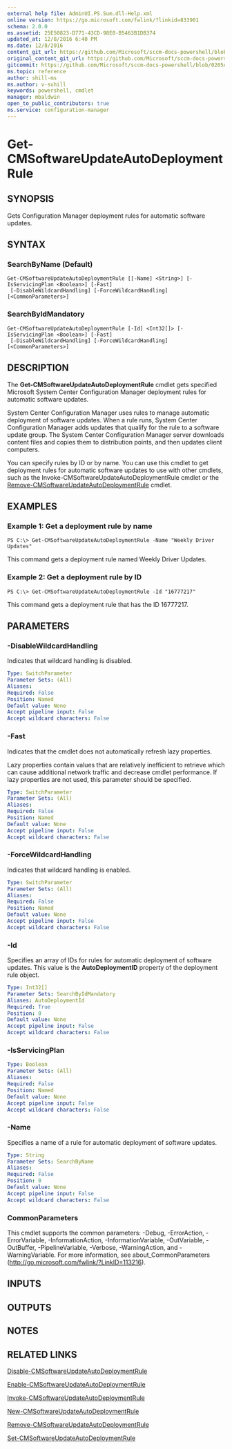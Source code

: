 ```yaml
---
external help file: AdminUI.PS.Sum.dll-Help.xml
online version: https://go.microsoft.com/fwlink/?linkid=833901
schema: 2.0.0
ms.assetid: 25E50823-D771-43CD-98E0-B5463B1DB374
updated_at: 12/8/2016 6:40 PM
ms.date: 12/8/2016
content_git_url: https://github.com/Microsoft/sccm-docs-powershell/blob/live/sccm-cmdlets/ConfigurationManager/vlatest/Get-CMSoftwareUpdateAutoDeploymentRule.md
original_content_git_url: https://github.com/Microsoft/sccm-docs-powershell/blob/live/sccm-cmdlets/ConfigurationManager/vlatest/Get-CMSoftwareUpdateAutoDeploymentRule.md
gitcommit: https://github.com/Microsoft/sccm-docs-powershell/blob/0205e569abecf1b4e1b2b342947b87a3691b29a5/sccm-cmdlets/ConfigurationManager/vlatest/Get-CMSoftwareUpdateAutoDeploymentRule.md
ms.topic: reference
author: shill-ms
ms.author: v-suhill
keywords: powershell, cmdlet
manager: mbaldwin
open_to_public_contributors: true
ms.service: configuration-manager
---
```


# Get-CMSoftwareUpdateAutoDeploymentRule

## SYNOPSIS
Gets Configuration Manager deployment rules for automatic software updates.

## SYNTAX

### SearchByName (Default)
```
Get-CMSoftwareUpdateAutoDeploymentRule [[-Name] <String>] [-IsServicingPlan <Boolean>] [-Fast]
 [-DisableWildcardHandling] [-ForceWildcardHandling] [<CommonParameters>]
```

### SearchByIdMandatory
```
Get-CMSoftwareUpdateAutoDeploymentRule [-Id] <Int32[]> [-IsServicingPlan <Boolean>] [-Fast]
 [-DisableWildcardHandling] [-ForceWildcardHandling] [<CommonParameters>]
```

## DESCRIPTION
The **Get-CMSoftwareUpdateAutoDeploymentRule** cmdlet gets specified Microsoft System Center Configuration Manager deployment rules for automatic software updates.

System Center Configuration Manager uses rules to manage automatic deployment of software updates.
When a rule runs, System Center Configuration Manager adds updates that qualify for the rule to a software update group.
The System Center Configuration Manager server downloads content files and copies them to distribution points, and then updates client computers.

You can specify rules by ID or by name.
You can use this cmdlet to get deployment rules for automatic software updates to use with other cmdlets, such as the Invoke-CMSoftwareUpdateAutoDeploymentRule cmdlet or the [Remove-CMSoftwareUpdateAutoDeploymentRule](./Remove-CMSoftwareUpdateAutoDeploymentRule.md) cmdlet.

## EXAMPLES

### Example 1: Get a deployment rule by name
```
PS C:\> Get-CMSoftwareUpdateAutoDeploymentRule -Name "Weekly Driver Updates"
```

This command gets a deployment rule named Weekly Driver Updates.

### Example 2: Get a deployment rule by ID
```
PS C:\> Get-CMSoftwareUpdateAutoDeploymentRule -Id "16777217"
```

This command gets a deployment rule that has the ID 16777217.

## PARAMETERS

### -DisableWildcardHandling
Indicates that wildcard handling is disabled.

```yaml
Type: SwitchParameter
Parameter Sets: (All)
Aliases: 
Required: False
Position: Named
Default value: None
Accept pipeline input: False
Accept wildcard characters: False
```

### -Fast
Indicates that the cmdlet does not automatically refresh lazy properties.

Lazy properties contain values that are relatively inefficient to retrieve which can cause additional network traffic and decrease cmdlet performance.
If lazy properties are not used, this parameter should be specified.

```yaml
Type: SwitchParameter
Parameter Sets: (All)
Aliases: 
Required: False
Position: Named
Default value: None
Accept pipeline input: False
Accept wildcard characters: False
```

### -ForceWildcardHandling
Indicates that wildcard handling is enabled.

```yaml
Type: SwitchParameter
Parameter Sets: (All)
Aliases: 
Required: False
Position: Named
Default value: None
Accept pipeline input: False
Accept wildcard characters: False
```

### -Id
Specifies an array of IDs for rules for automatic deployment of software updates.
This value is the **AutoDeploymentID** property of the deployment rule object.

```yaml
Type: Int32[]
Parameter Sets: SearchByIdMandatory
Aliases: AutoDeploymentId
Required: True
Position: 0
Default value: None
Accept pipeline input: False
Accept wildcard characters: False
```

### -IsServicingPlan


```yaml
Type: Boolean
Parameter Sets: (All)
Aliases: 
Required: False
Position: Named
Default value: None
Accept pipeline input: False
Accept wildcard characters: False
```

### -Name
Specifies a name of a rule for automatic deployment of software updates.

```yaml
Type: String
Parameter Sets: SearchByName
Aliases: 
Required: False
Position: 0
Default value: None
Accept pipeline input: False
Accept wildcard characters: False
```

### CommonParameters
This cmdlet supports the common parameters: -Debug, -ErrorAction, -ErrorVariable, -InformationAction, -InformationVariable, -OutVariable, -OutBuffer, -PipelineVariable, -Verbose, -WarningAction, and -WarningVariable. For more information, see about_CommonParameters (http://go.microsoft.com/fwlink/?LinkID=113216).

## INPUTS

## OUTPUTS

## NOTES

## RELATED LINKS

[Disable-CMSoftwareUpdateAutoDeploymentRule](xref:ConfigurationManager/vlatest/Disable-CMSoftwareUpdateAutoDeploymentRule.md)

[Enable-CMSoftwareUpdateAutoDeploymentRule](xref:ConfigurationManager/vlatest/Enable-CMSoftwareUpdateAutoDeploymentRule.md)

[Invoke-CMSoftwareUpdateAutoDeploymentRule](xref:ConfigurationManager/vlatest/Invoke-CMSoftwareUpdateAutoDeploymentRule.md)

[New-CMSoftwareUpdateAutoDeploymentRule](xref:ConfigurationManager/vlatest/New-CMSoftwareUpdateAutoDeploymentRule.md)

[Remove-CMSoftwareUpdateAutoDeploymentRule](xref:ConfigurationManager/vlatest/Remove-CMSoftwareUpdateAutoDeploymentRule.md)

[Set-CMSoftwareUpdateAutoDeploymentRule](xref:ConfigurationManager/vlatest/Set-CMSoftwareUpdateAutoDeploymentRule.md)



